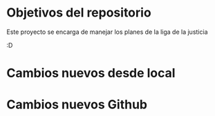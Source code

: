 # Objetivos del repositorio

Este proyecto se encarga de manejar los planes de la liga de la justicia

:D

# Cambios nuevos desde local
# Cambios nuevos Github
